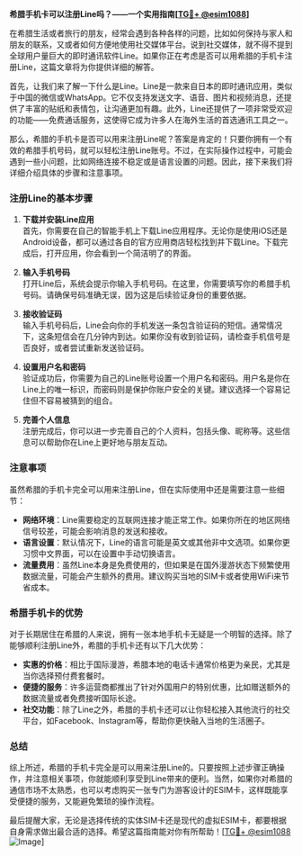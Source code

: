 **希腊手机卡可以注册Line吗？——一个实用指南[[TG💪+ @esim1088](https://t.me/s/esim1088)]**

在希腊生活或者旅行的朋友，经常会遇到各种各样的问题，比如如何保持与家人和朋友的联系，又或者如何方便地使用社交媒体平台。说到社交媒体，就不得不提到全球用户量巨大的即时通讯软件Line。如果你正在考虑是否可以用希腊的手机卡注册Line，这篇文章将为你提供详细的解答。

首先，让我们来了解一下什么是Line。Line是一款来自日本的即时通讯应用，类似于中国的微信或WhatsApp。它不仅支持发送文字、语音、图片和视频消息，还提供了丰富的贴纸和表情包，让沟通更加有趣。此外，Line还提供了一项非常受欢迎的功能——免费通话服务，这使得它成为许多人在海外生活的首选通讯工具之一。

那么，希腊的手机卡是否可以用来注册Line呢？答案是肯定的！只要你拥有一个有效的希腊手机号码，就可以轻松注册Line账号。不过，在实际操作过程中，可能会遇到一些小问题，比如网络连接不稳定或是语言设置的问题。因此，接下来我们将详细介绍具体的步骤和注意事项。

### 注册Line的基本步骤

1. **下载并安装Line应用**  
   首先，你需要在自己的智能手机上下载Line应用程序。无论你是使用iOS还是Android设备，都可以通过各自的官方应用商店轻松找到并下载Line。下载完成后，打开应用，你会看到一个简洁明了的界面。

2. **输入手机号码**  
   打开Line后，系统会提示你输入手机号码。在这里，你需要填写你的希腊手机号码。请确保号码准确无误，因为这是后续验证身份的重要依据。

3. **接收验证码**  
   输入手机号码后，Line会向你的手机发送一条包含验证码的短信。通常情况下，这条短信会在几分钟内到达。如果你没有收到验证码，请检查手机信号是否良好，或者尝试重新发送验证码。

4. **设置用户名和密码**  
   验证成功后，你需要为自己的Line账号设置一个用户名和密码。用户名是你在Line上的唯一标识，而密码则是保护你账户安全的关键。建议选择一个容易记住但不容易被猜到的组合。

5. **完善个人信息**  
   注册完成后，你可以进一步完善自己的个人资料，包括头像、昵称等。这些信息可以帮助你在Line上更好地与朋友互动。

### 注意事项

虽然希腊的手机卡完全可以用来注册Line，但在实际使用中还是需要注意一些细节：

- **网络环境**：Line需要稳定的互联网连接才能正常工作。如果你所在的地区网络信号较差，可能会影响消息的发送和接收。
- **语言设置**：默认情况下，Line的语言可能是英文或其他非中文选项。如果你更习惯中文界面，可以在设置中手动切换语言。
- **流量费用**：虽然Line本身是免费使用的，但如果是在国外漫游状态下频繁使用数据流量，可能会产生额外的费用。建议购买当地的SIM卡或者使用WiFi来节省成本。

### 希腊手机卡的优势

对于长期居住在希腊的人来说，拥有一张本地手机卡无疑是一个明智的选择。除了能够顺利注册Line外，希腊的手机卡还有以下几大优势：

- **实惠的价格**：相比于国际漫游，希腊本地的电话卡通常价格更为亲民，尤其是当你选择预付费套餐时。
- **便捷的服务**：许多运营商都推出了针对外国用户的特别优惠，比如赠送额外的数据流量或者免费接听国际长途。
- **社交功能**：除了Line之外，希腊的手机卡还可以让你轻松接入其他流行的社交平台，如Facebook、Instagram等，帮助你更快融入当地的生活圈子。

### 总结

综上所述，希腊的手机卡完全是可以用来注册Line的。只要按照上述步骤正确操作，并注意相关事项，你就能顺利享受到Line带来的便利。当然，如果你对希腊的通信市场不太熟悉，也可以考虑购买一张专门为游客设计的ESIM卡，这样既能享受便捷的服务，又能避免繁琐的操作流程。

最后提醒大家，无论是选择传统的实体SIM卡还是现代的虚拟ESIM卡，都要根据自身需求做出最合适的选择。希望这篇指南能对你有所帮助！[[TG💪+ @esim1088](https://t.me/s/esim1088) ![Image](https://i.postimg.cc/4NQfJmqS/Snipaste-2025-05-13-00-14-12.png)]